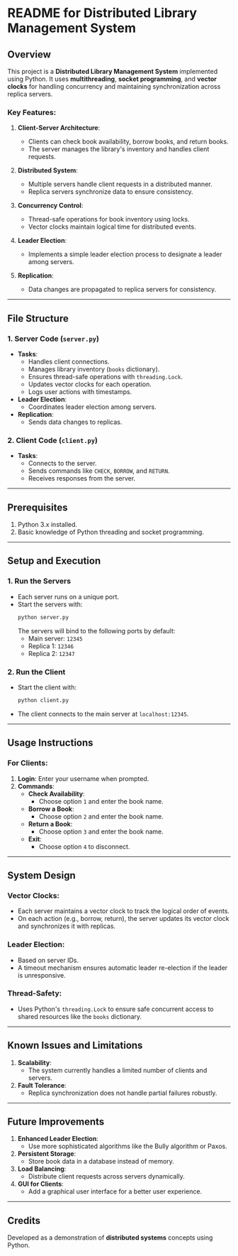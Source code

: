 # README for Distributed Library Management System

## Overview

This project is a **Distributed Library Management System** implemented using Python. It uses **multithreading**, **socket programming**, and **vector clocks** for handling concurrency and maintaining synchronization across replica servers.

### Key Features:
1. **Client-Server Architecture**:
   - Clients can check book availability, borrow books, and return books.
   - The server manages the library's inventory and handles client requests.
   
2. **Distributed System**:
   - Multiple servers handle client requests in a distributed manner.
   - Replica servers synchronize data to ensure consistency.

3. **Concurrency Control**:
   - Thread-safe operations for book inventory using locks.
   - Vector clocks maintain logical time for distributed events.

4. **Leader Election**:
   - Implements a simple leader election process to designate a leader among servers.

5. **Replication**:
   - Data changes are propagated to replica servers for consistency.

---

## File Structure

### 1. **Server Code** (`server.py`)
   - **Tasks**:
     - Handles client connections.
     - Manages library inventory (`books` dictionary).
     - Ensures thread-safe operations with `threading.Lock`.
     - Updates vector clocks for each operation.
     - Logs user actions with timestamps.
   - **Leader Election**:
     - Coordinates leader election among servers.
   - **Replication**:
     - Sends data changes to replicas.

### 2. **Client Code** (`client.py`)
   - **Tasks**:
     - Connects to the server.
     - Sends commands like `CHECK`, `BORROW`, and `RETURN`.
     - Receives responses from the server.

---

## Prerequisites

1. Python 3.x installed.
2. Basic knowledge of Python threading and socket programming.

---

## Setup and Execution

### 1. **Run the Servers**
   - Each server runs on a unique port.
   - Start the servers with:
     ```bash
     python server.py
     ```
     The servers will bind to the following ports by default:
     - Main server: `12345`
     - Replica 1: `12346`
     - Replica 2: `12347`

### 2. **Run the Client**
   - Start the client with:
     ```bash
     python client.py
     ```
   - The client connects to the main server at `localhost:12345`.

---

## Usage Instructions

### For Clients:
1. **Login**: Enter your username when prompted.
2. **Commands**:
   - **Check Availability**:
     - Choose option `1` and enter the book name.
   - **Borrow a Book**:
     - Choose option `2` and enter the book name.
   - **Return a Book**:
     - Choose option `3` and enter the book name.
   - **Exit**:
     - Choose option `4` to disconnect.

---

## System Design

### Vector Clocks:
- Each server maintains a vector clock to track the logical order of events.
- On each action (e.g., borrow, return), the server updates its vector clock and synchronizes it with replicas.

### Leader Election:
- Based on server IDs.
- A timeout mechanism ensures automatic leader re-election if the leader is unresponsive.

### Thread-Safety:
- Uses Python's `threading.Lock` to ensure safe concurrent access to shared resources like the `books` dictionary.

---

## Known Issues and Limitations

1. **Scalability**:
   - The system currently handles a limited number of clients and servers.
2. **Fault Tolerance**:
   - Replica synchronization does not handle partial failures robustly.

---

## Future Improvements

1. **Enhanced Leader Election**:
   - Use more sophisticated algorithms like the Bully algorithm or Paxos.
2. **Persistent Storage**:
   - Store book data in a database instead of memory.
3. **Load Balancing**:
   - Distribute client requests across servers dynamically.
4. **GUI for Clients**:
   - Add a graphical user interface for a better user experience.

---

## Credits

Developed as a demonstration of **distributed systems** concepts using Python.
